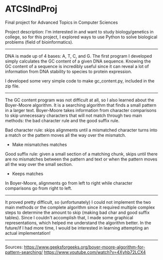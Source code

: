 # ATCSIndProj
Final project for Advanced Topics in Computer Sciences

Project description: I'm interested in and want to study biology/genetics in college, so for this 
project, I explored ways to use Python to solve biological problems (field of bioinformatics).

-------------
DNA is made up of 4 bases: A, T, C, and G.
The first program I developed simply calculates the GC content of a given DNA sequence. Knowing the
GC content of a sequence is incredibly useful since it can reveal a lot of information from DNA
stability to species to protein expression.

I developed some very simple code to make gc_content.py, included in the zip file. 

-------------
The GC content program was not difficult at all, so I also learned about the Boyer-Moore algorithm. It is 
a searching algorithm that finds a small pattern in a larger text. Boyer-Moore takes information from 
character comparisons to skip unnecessary characters that will not match through two main methods: the 
bad character rule and the good suffix rule. 

Bad character rule: skips alignments until a mismatched character turns into a match or the pattern 
moves all the way over the mismatch. 
* Make mismatches matches

Good suffix rule: given a small section of a matching chunk, skips until there are no mismatches between
the pattern and text or when the pattern moves all the way over the small section.
* Keeps matches

In Boyer-Moore, alignments go from left to right while character comparisons go from right to left.

-------------
It proved pretty difficult, so (unfortunately) I could not implement the two main methods or the complete 
algorithm since it required multiple complex steps to determine the amount to skip (making bad char and good
suffix tables). Since I couldn't accomplish that, I made some graphical representations, which helped me 
understand the algorithm better. In the future/if I had more time, I would be interested in learning 
attempting an actual implementation!

-------------
Sources:
https://www.geeksforgeeks.org/boyer-moore-algorithm-for-pattern-searching/ 
https://www.youtube.com/watch?v=4Xyhb72LCX4 